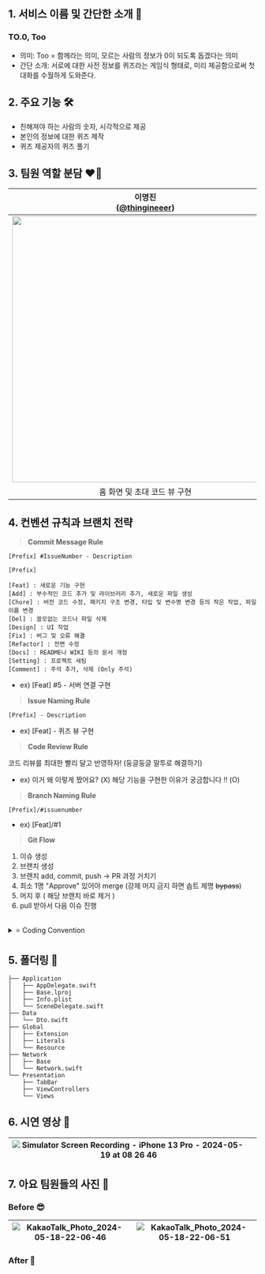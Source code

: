 ## 1. 서비스 이름 및 간단한 소개 📱
### TO.0, Too
- 의미: Too = 함께라는 의미, 모르는 사람의 정보가 0이 되도록 돕겠다는 의미
- 간단 소개: 서로에 대한 사전 정보를 퀴즈라는 게임식 형태로, 미리 제공함으로써 첫 대화를 수월하게 도와준다.
## 2. 주요 기능 🛠️
- 친해져야 하는 사람의 숫자, 시각적으로 제공
- 본인의 정보에 대한 퀴즈 제작
- 퀴즈 제공자의 퀴즈 풀기

## 3. 팀원 역할 분담 ❤️‍🔥
| 이명진<br/>([@thingineeer](https://github.com/thingineeer)) | 박익범<br/>([@parkikbum](https://github.com/parkikbum)) | 서은수<br/>([@EunsuSeo01](https://github.com/EunsuSeo01)) | 김민서<br/>([@kms0233](https://github.com/kms0233)) |
| :---: | :---: | :---: | :---: |
| <img width="540" src="https://avatars.githubusercontent.com/thingineeer"/> | <img width="540" src="https://github.com/SOPKATHON-iOS-TEAM3/Sopkathon-iOS/assets/87434861/643377ae-620a-41a4-bbf3-5441b99038a9"/> | <img width="540" src="https://avatars.githubusercontent.com/EunsuSeo01"/> | <img width="540" src="https://avatars.githubusercontent.com/kms0233"/> |
| 홈 화면 및 초대 코드 뷰 구현 | 퀴즈 생성 및 링크 생성 뷰 구현 | 퀴즈 풀기 및 결과 뷰 구현 | 스플래시 및 온보딩 뷰 구현 |

## 4. 컨벤션 규칙과 브랜치 전략
> **Commit Message Rule**

`[Prefix] #IssueNumber - Description`

```
[Prefix]

[Feat] : 새로운 기능 구현
[Add] : 부수적인 코드 추가 및 라이브러리 추가, 새로운 파일 생성
[Chore] : 버전 코드 수정, 패키지 구조 변경, 타입 및 변수명 변경 등의 작은 작업, 파일 이름 변경
[Del] : 쓸모없는 코드나 파일 삭제
[Design] : UI 작업
[Fix] : 버그 및 오류 해결
[Refactor] : 전면 수정
[Docs] : README나 WIKI 등의 문서 개정
[Setting] : 프로젝트 세팅
[Comment] : 주석 추가, 삭제 (Only 주석)
```
- ex) [Feat] #5 - 서버 연결 구현

> **Issue Naming Rule**

`[Prefix] - Description`

- ex) [Feat] - 퀴즈 뷰 구현

> **Code Review Rule**

코드 리뷰를 최대한 빨리 달고 반영하자! (둥글둥글 말투로 해결하기)

- ex) 이거 왜 이렇게 짰어요? (X)
    해당 기능을 구현한 이유가 궁금합니다 ‼️ (O)

> **Branch Naming Rule**

`[Prefix]/#issuenumber`

- ex) [Feat]/#1

> **Git Flow**

1. 이슈 생성
2. 브랜치 생성
3. 브랜치 add, commit, push → PR 과정 거치기
4. 최소 1명 "Approve" 있어야 merge (강제 머지 금지 하면 솝트 제명 ~~bypass~~)
5. 머지 후 ( 해당 브랜치 바로 제거 )
6. pull 받아서 다음 이슈 진행

<br>

<details>
 <summary> ⭐️ Coding Convention </summary>
 <div markdown="1">       

 ---
 
### 들여쓰기 및 띄어쓰기

- 들여쓰기에는 탭(tab)
- 콜론(`:`)을 쓸 때에는 콜론의 오른쪽에만 공백을 둡니다.
    
    ```
    let names: [String: String]?
    ```
    

### 줄바꿈

- 함수를 호출하는 코드가 최대 길이를 초과하는 경우에는 **파라미터** 이름을 기준으로 줄바꿈합니다. (`control + M`)
    
    ```
    let actionSheet = UIActionSheet(
      title: "정말 계정을 삭제하실 건가요?",
      delegate: self,
      cancelButtonTitle: "취소",
      destructiveButtonTitle: "삭제해주세요"
    )
    ```
    
    함수 파라미터가 3개 이상인 경우도 이름을 기준으로 줄바꿈 합니다.
    
- `if let` 구문이 길 경우에는 줄바꿈하고 한 칸 들여씁니다.
    
    ```
    if let user = self.veryLongFunctionNameWhichReturnsOptionalUser(),
       let name = user.veryLongFunctionNameWhichReturnsOptionalName(),
      user.gender == .female {
      // ...
    }
    ```
    
- `guard let` 구문이 길 경우에는 줄바꿈하고 한 칸 들여씁니다. `else`는 `guard`와 같은 들여쓰기를 적용합니다.
    
    ```
    guard let user = self.veryLongFunctionNameWhichReturnsOptionalUser(),
          let name = user.veryLongFunctionNameWhichReturnsOptionalName(),
          user.gender == .female
    else {
      return
    }
    ```
    

### 빈 줄

- MARK 구문 위와 아래에는 공백이 필요합니다.
    
    ```
    // MARK: Layout
    
    override func layoutSubviews() {
      // doSomething()
    }
    
    // MARK: Actions
    
    override func menuButtonDidTap() {
      // doSomething()
    }
    ```
    

### 임포트

모듈 임포트는 알파벳 순으로 정렬합니다. 내장 프레임워크를 먼저 임포트하고, 빈 줄로 구분하여 서드파티 프레임워크를 임포트합니다.

import는 최소화한다. - ex. UIKit은 Foundation을 포함하고 있음

## then 으로 통일 ^^^^

```
import UIKit

import SnapKit
import Then
```

# 네이밍

### 클래스와 구조체

- 클래스와 구조체의 이름에는 UpperCamelCase를 사용합니다.
- 클래스 이름에는 접두사Prefix를 붙이지 않습니다.
    
    **좋은 예:**
    
    ```swift
    class SomeClass {
      // class definition goes here
    }
    
    struct SomeStructure {
      // structure definition goes here
    }
    ```
    
    **나쁜 예:**
    
    ```swift
    class someClass {
    // class definition goes here
    }
    
    struct someStructure {
    // structure definition goes here
    }
    ```
    

### 함수

- 함수 이름에는 lowerCamelCase를 사용합니다.
- 함수 이름 앞에는 되도록이면 `get`을 붙이지 않습니다.
- 매개변수 명은 함수명과 이어져서 이해하기 편하게
    
    **좋은 예:**
    
    ```swift
    func name(for user: User) -> String?
    ```
    
    **나쁜 예:**
    
    ```swift
    func getName(for user: User) -> String?
    ```
    

### 변수

- 변수 이름에는 lowerCamelCase를 사용합니다.

### 상수

- 상수 이름에도 lowerCamelCase를 사용합니다.
    
    **좋은 예:**
    
    ```
    let maximumNumberOfLines = 3
    ```
    
    **나쁜 예:**
    
    ```
    let MaximumNumberOfLines = 3
    let MAX_LINES = 3
    ```
    

### 열거형

- enum의 이름에는 UpperCamelCase를 사용합니다.
- enum의 각 case에는 lowerCamelCase를 사용합니다.
    
    **좋은 예:**
    
    ```
    enum Result {
      case .success
      case .failure
    }
    ```
    
    **나쁜 예:**
    
    ```
    enum Result {
      case .Success
      case .Failure
    }
    
    enum result {
      case .Success
      case .Failure
    }
    ```
    

### 프로토콜

- 프로토콜의 이름에는 UpperCamelCase를 사용합니다.
- 구조체나 클래스에서 프로토콜을 채택할 때는 콜론과 빈칸을 넣어 구분하여 명시합니다.
- extension을 통해 채택할 때도 동일하게 적용됩니다.
- 최대한 요구사항이 있는 프로토콜을 채택할 때는 extension에서 채택하고 구현합시다!
    
    **좋은 예:**
    
    ```swift
    protocol SomeProtocol {
      // protocol definition goes here
    }
    
    struct SomeStructure: SomeProtocol, AnotherProtocol {
      // structure definition goes here
    }
    
    class SomeClass: SomeSuperclass, SomeProtocol, AnotherProtocol {
        // class definition goes here
    }
    
    extension UIViewController: SomeProtocol, AnotherProtocol {
      // doSomething()
    }
    ```
    

### 약어

- 약어로 시작하는 경우 소문자로 표기하고, 그 외의 경우에는 항상 대문자로 표기합니다.
    
    **좋은 예:**
    
    ```swift
      let userID: Int?
      let html: String?
      let websiteURL: URL? URL(url: "asdasdasdasd")
      let urlString: String?
    
    ```
    
    **나쁜 예:**
    
    ```swift
      let userId: Int?
      let HTML: String?
      let websiteUrl: NSURL?
      let URLString: String?
    
    ```
    

### Delegate

- Delegate 메서드는 프로토콜명으로 네임스페이스를 구분합니다.
    
    **좋은 예:**
    
    ```swift
    protocol UserCellDelegate {
      func userCellDidSetProfileImage(_ cell: UserCell)
      func userCell(_ cell: UserCell, didTapFollowButtonWith user: User)
    }
    ```
    
    **나쁜 예:**
    
    ```swift
    protocol UserCellDelegate {
      func didSetProfileImage()
      func followPressed(user: User)
    
      // `UserCell`이라는 클래스가 존재할 경우 컴파일 에러 발생
      func UserCell(_ cell: UserCell, didTapFollowButtonWith user: User)
    }
    ```
    

## 클로저

- 파라미터와 리턴 타입이 없는 Closure 정의시에는 `() -> Void`를 사용합니다.
    
    **좋은 예:**
    
    ```swift
    let completionBlock: (**() -> Void**)?
    ```
    
    **나쁜 예:**
    
    ```swift
    let completionBlock: (() -> ())?
    let completionBlock: ((Void) -> (Void))?
    ```
    
- Closure 호출시 또다른 유일한 Closure를 마지막 파라미터로 받는 경우, 파라미터 이름을 생략합니다. (클로저가 하나인 경우에만! 두 개 이상인 경우 생략하지 말고 파라미터 이름을 명시해 줄 것.)
    
    **좋은 예:**
    
    ```swift
    UIView.animate(withDuration: 0.5) {
      // doSomething()
    }
    ```
    
    **나쁜 예:**
    
    ```swift
    UIView.animate(withDuration: 0.5, animations: { () -> Void in
      // doSomething()
    })
    ```
    

## 클래스와 구조체

- 구조체를 생성할 때에는 Swift 구조체 생성자를 사용합니다.
    
    **좋은 예:**
    
    ```swift
    let frame = CGRect(x: 0, y: 0, width: 100, height: 100)
    ```
    
    **나쁜 예:**
    
    ```swift
    let frame = CGRectMake(0, 0, 100, 100)
    ```
    

## 타입

- `Array<T>`와 `Dictionary<T: U>` 보다는 `[T]`, `[T: U]`를 사용합니다.
    
    **좋은 예:**
    
    ```swift
    var messages: [String]?
    var names: [Int: String]?
    ```
    
    **나쁜 예:**
    
    ```swift
    var messages: Array<String>?
    var names: Dictionary<Int, String>?
    ```
    

## 주석

- `///`를 사용해서 문서화에 사용되는 주석을 남깁니다.
    
    ```
    /// 사용자 프로필을 그려주는 뷰
    class ProfileView: UIView {
    
      /// 사용자 닉네임을 그려주는 라벨
      var nameLabel: UILabel!
    }
    ```
    
- `// MARK:`를 사용해서 연관된 코드를 구분짓습니다.
    
    Objective-C에서 제공하는 `#pragma mark`와 같은 기능으로, 연관된 코드와 그렇지 않은 코드를 구분할 때 사용합니다.

<br>

 </div>
 </details>

## 5. 폴더링 📁
```
├── Application
│   ├── AppDelegate.swift
│   ├── Base.lproj
│   ├── Info.plist
│   └── SceneDelegate.swift
├── Data
│   └── Dto.swift
├── Global
│   ├── Extension
│   ├── Literals
│   └── Resource
├── Network
│   ├── Base
│   └── Network.swift
└── Presentation
    ├── TabBar
    ├── ViewControllers
    └── Views
```

## 6. 시연 영상 🎥
|![Simulator Screen Recording - iPhone 13 Pro - 2024-05-19 at 08 26 46](https://github.com/SOPKATHON-iOS-TEAM3/Sopkathon-iOS/assets/87434861/d50be952-6d68-4c0e-b91d-e51ac284afc8)||
|--|--|

## 7. 아요 팀원들의 사진 📸
### Before 😎
|![KakaoTalk_Photo_2024-05-18-22-06-46](https://github.com/SOPKATHON-iOS-TEAM3/Sopkathon-iOS/assets/87434861/fb4b54b9-0499-456e-8c70-894c78b884ca)|![KakaoTalk_Photo_2024-05-18-22-06-51](https://github.com/SOPKATHON-iOS-TEAM3/Sopkathon-iOS/assets/87434861/2fa4cd81-faac-4c68-85bf-2857ed7240a0)|
|--|--|

### After 🤤
| | |
|--|--|
